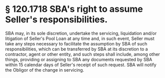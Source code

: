 # § 120.1718   SBA's right to assume Seller's responsibilities.

SBA may, in its sole discretion, undertake the servicing, liquidation and/or litigation of Seller's Pool Loan at any time and, in such event, Seller must take any steps necessary to facilitate the assumption by SBA of such responsibilities, which can be transferred by SBA at its discretion to a contractor, agent or other entity, and such steps shall include, among other things, providing or assigning to SBA any documents requested by SBA within 15 calendar days of Seller's receipt of such request. SBA will notify the Obligor of the change in servicing.




